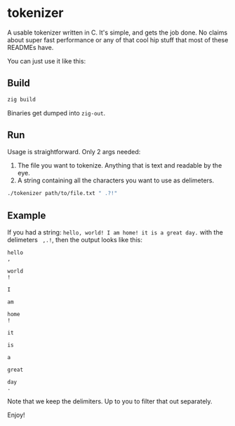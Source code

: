 # tokenizer

A usable tokenizer written in C. It's simple, and gets the job done. No claims about super fast performance or any of that cool hip stuff that most of these READMEs have. 

You can just use it like this:

## Build
```bash
zig build
```

Binaries get dumped into `zig-out`.

## Run
Usage is straightforward. Only 2 args needed:
1. The file you want to tokenize. Anything that is text and readable by the eye.
2. A string containing all the characters you want to use as delimeters.

```bash
./tokenizer path/to/file.txt " .?!"
```

## Example

If you had a string: `hello, world! I am home! it is a great day.` with the delimeters ` ,.!`, then the output looks like this:

```
hello
,

world
!

I

am

home
!

it

is

a

great

day
.
```

Note that we keep the delimiters. Up to you to filter that out separately.

Enjoy!
